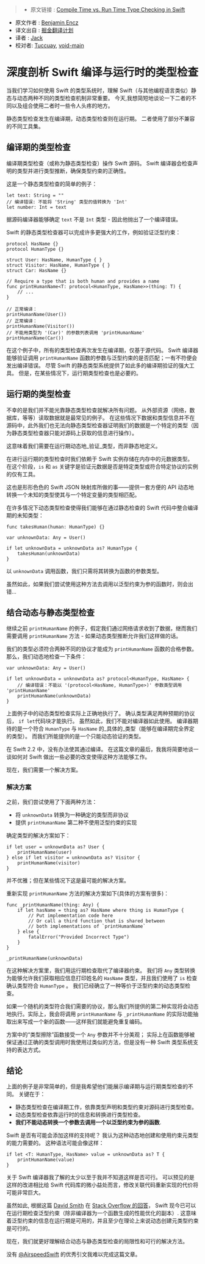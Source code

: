 >* 原文链接 : [Compile Time vs. Run Time Type Checking in Swift](http://blog.benjamin-encz.de/post/compile-time-vs-runtime-type-checking-swift/)
* 原文作者 : [Benjamin Encz](https://twitter.com/benjaminencz)
* 译文出自 : [掘金翻译计划](https://github.com/xitu/gold-miner)
* 译者 : [Jack](https://github.com/Jack-Kingdom)
* 校对者: [Tuccuay](https://github.com/Tuccuay), [void-main](https://github.com/void-main)

# 深度剖析 Swift 编译与运行时的类型检查

当我们学习如何使用 Swift 的类型系统时，理解 Swift（与其他编程语言类似）静态与动态两种不同的类型检查机制非常重要。 今天,我想简短地谈论一下二者的不同以及组合使用二者时一些令人头疼的地方。

静态类型检查发生在编译期，动态类型检查则在运行期。 二者使用了部分不兼容的不同工具集。

## 编译期的类型检查

编译期类型检查（或称为静态类型检查）操作 Swift 源码。 Swift 编译器会检查声明的类型并进行类型推断，确保类型约束的正确性。

这是一个静态类型检查的简单的例子：

    let text: String = ""
    // 编译错误: 不能将 'String' 类型的值转换为 'Int' 
    let number: Int = text

据源码编译器能够确定 `text` 不是 `Int` 类型 - 因此他抛出了一个编译错误。

Swift 的静态类型检查器可以完成许多更强大的工作，例如验证泛型约束：

    protocol HasName {}
    protocol HumanType {}

    struct User: HasName, HumanType { }
    struct Visitor: HasName, HumanType { }
    struct Car: HasName {}

    // Require a type that is both human and provides a name
    func printHumanName<T: protocol<HumanType, HasName>>(thing: T) {
        // ...
    }

    // 正常编译：
    printHumanName(User())
    // 正常编译：
    printHumanName(Visitor())
    // 不能用类型为 '(Car)' 的参数列表调用 'printHumanName' 
    printHumanName(Car())

在这个例子中，所有的类型检查再次发生在编译期，仅基于源代码。 Swift 编译器能够验证调用 `printHumanName` 函数的参数与泛型约束的是否匹配；一有不符便会发出编译错误。
尽管 Swift 的静态类型系统提供了如此多的编译期验证的强大工具。 但是，在某些情况下，运行期类型检查也是必要的。

## 运行期的类型检查

不幸的是我们并不能光靠静态类型检查就解决所有问题。 从外部资源（网络，数据库，等等）读取数据就是最常见的例子。 在这些情况下数据和类型信息并不在源码中，此外我们也无法向静态类型检查器证明我们的数据是一个特定的类型（因为静态类型检查器只能对源码上获取的信息进行操作）。

这意味着我们需要在运行期动态地_验证_类型，而非静态地定义。

在进行运行期的类型检查时我们依赖于 Swift 实例存储在内存中的元数据类型。 在这个阶段，`is` 和 `as` 关键字是验证元数据是否是特定类型或符合特定协议的实例的仅有工具。

这也是形形色色的 Swift JSON 映射库所做的事——提供一套方便的 API 动态地转换一个未知的类型使其与一个特定变量的类型相匹配。

在许多情况下动态类型检查使得我们能够在通过静态检查的 Swift 代码中整合编译期的未知类型：

    func takesHuman(human: HumanType) {}

    var unknownData: Any = User()

    if let unknownData = unknownData as? HumanType {
        takesHuman(unknownData)
    }

以 `unknownData` 调用函数，我们只需将其转换为函数的参数类型。

虽然如此，如果我们尝试使用这种方法去调用以泛型约束为参的函数时，则会出错...

## 结合动态与静态类型检查

继续之前 `printHumanName` 的例子，假定我们通过网络请求收到了数据，继而我们需要调用 `printHumanName` 方法 - 如果动态类型推断允许我们这样做的话。

我们的类型必须符合两种不同的协议才能成为 `printHumanName` 函数的合格参数。
那么，我们动态地检查一下条件：

    var unknownData: Any = User()

    if let unknownData = unknownData as? protocol<HumanType, HasName> {
        // 编译错误：不能以 '(protocol<HasName, HumanType>)' 参数类型调用 'printHumanName' 
        printHumanName(unknownData)
    }

上面例子中的动态类型检查实际上正确地执行了。 确认类型满足两种预期的协议后， `if let`代码块才能执行。 虽然如此，我们不能对编译器如此使用。 编译器期待的是一个符合 `HumanType` 与 `HasName` 的_具体的_类型（能够在编译期完全界定的类型）。 而我们所能提供的是一个只能动态验证的类型。

在 Swift 2.2 中，没有办法使其通过编译。 在这篇文章的最后，我我将简要地谈一谈如何对 Swift 做出一些必要的改变使得这种方法能够工作。

现在，我们需要一个解决方案。

### 解决方案

之前，我们尝试使用了下面两种方法：

*   将 `unknownData` 转换为一种确定的类型而非协议
*   提供 `printHumanName` 第二种不使用泛型约束的实现

确定类型的解决方案如下：

    if let user = unknownData as? User {
        printHumanName(user)
    } else if let visitor = unknownData as? Visitor {
        printHumanName(visitor)
    }

并不优雅；但在某些情况下这是最可能的解决方案。

重新实现 `printHumanName` 方法的解决方案如下(具体的方案有很多)： 

    func _printHumanName(thing: Any) {
        if let hasName = thing as? HasName where thing is HumanType {
            // Put implementation code here
            // Or call a third function that is shared between
            // both implementations of `printHumanName`
        } else {
            fatalError("Provided Incorrect Type")
        }
    }

    _printHumanName(unknownData)

在这种解决方案里，我们用运行期检查取代了编译器约束。 我们将 `Any` 类型转换为能够允许我们获取相应信息打印姓名的 `HasName` 类型，并且我们使用了 `is` 检查确认类型符合 `HumanType` 。 我们已经确立了一种等价于泛型约束的动态类型检查。

如果一个随机的类型符合我们需要的协议，那么我们所提供的第二种实现将会动态地执行。实际上，我会将调用 `printHumanName` 与 `_printHumanName` 的实际功能抽取出来写成一个新的函数——这样我们就能避免重复编码。

方案中的“类型擦除”函数接受一个 `Any` 参数并不十分美观； 实际上在函数能够被保证通过正确的类型调用时我使用过类似的方法，但是没有一种 Swift 类型系统支持的表达方式。

## 结论

上面的例子是非常简单的，但是我希望他们能展示编译期与运行期类型检查的不同。 关键在于：

*   静态类型检查在编译期工作，依靠类型声明和类型约束对源码进行类型检查。
*   动态类型检查依靠运行时的信息和转换进行类型检查。
*   **我们不能动态转换一个参数去调用一个以泛型约束为参的函数**.

Swift 是否有可能会添加这样的支持呢？ 我认为这种动态地创建和使用约束元类型的能力需要的。
这种语法可能会像这样：

    if let <T: HumanType, HasName> value = unknownData as? T {
    	printHumanName(value)
    }

关于 Swift 编译器我了解的太少以至于我并不知道这样是否可行。 可以预见的是这样的改进相比给 Swift 代码库的微小益处而言，修改关联代码重新实现的代价将可能非常巨大。

虽然如此, 根据这篇 [David Smith](https://twitter.com/Catfish_Man) 在 [Stack Overflow 的回答](http://stackoverflow.com/questions/28124684/swift-check-if-generic-type-conforms-to-protocol)， Swift 现今已可以在运行期检查泛型约束（除非编译器为一个函数生成的性能优化的副本）. 这意味着泛型约束的信息在运行期是可用的，并且至少在理论上来说动态创建元类型约束是可行的。

现在，我们就更好理解结合动态与静态类型检查的局限性和可行的解决方法。

没有 [@AirspeedSwift](https://twitter.com/AirspeedSwift) 的优秀引文我难以完成这篇文章。
